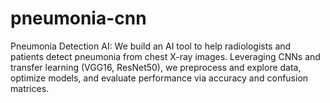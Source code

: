 # pneumonia-cnn
Pneumonia Detection AI: We build an AI tool to help radiologists and patients detect pneumonia from chest X-ray images. Leveraging CNNs and transfer learning (VGG16, ResNet50), we preprocess and explore data, optimize models, and evaluate performance via accuracy and confusion matrices.
